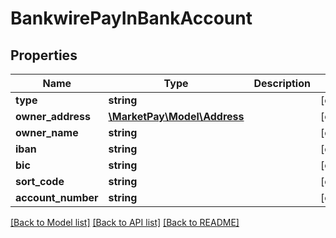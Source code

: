 # BankwirePayInBankAccount

## Properties
Name | Type | Description | Notes
------------ | ------------- | ------------- | -------------
**type** | **string** |  | [optional] 
**owner_address** | [**\MarketPay\Model\Address**](Address.md) |  | [optional] 
**owner_name** | **string** |  | [optional] 
**iban** | **string** |  | [optional] 
**bic** | **string** |  | [optional] 
**sort_code** | **string** |  | [optional] 
**account_number** | **string** |  | [optional] 

[[Back to Model list]](../README.md#documentation-for-models) [[Back to API list]](../README.md#documentation-for-api-endpoints) [[Back to README]](../README.md)


